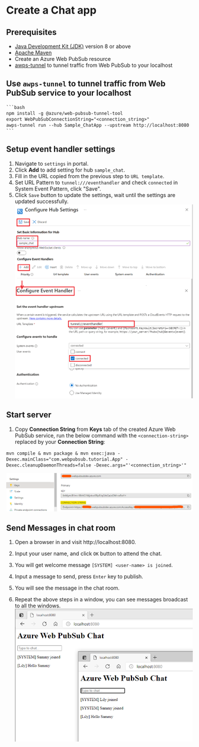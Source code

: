 # Create a Chat app

## Prerequisites

- [Java Development Kit (JDK)](/java/azure/jdk/) version 8 or above
- [Apache Maven](https://maven.apache.org/download.cgi)
- Create an Azure Web PubSub resource
- [awps-tunnel](https://learn.microsoft.com/azure/azure-web-pubsub/howto-web-pubsub-tunnel-tool) to tunnel traffic from Web PubSub to your localhost

## Use `awps-tunnel` to tunnel traffic from Web PubSub service to your localhost

    ```bash
    npm install -g @azure/web-pubsub-tunnel-tool
    export WebPubSubConnectionString="<connection_string>"
    awps-tunnel run --hub Sample_ChatApp --upstream http://localhost:8080
    ```

## Setup event handler settings

1. Navigate to `settings` in portal.
1. Click **Add** to add setting for hub `sample_chat`.
1. Fill in the URL copied from the previous step to `URL template`.
1. Set URL Pattern to `tunnel:///eventhandler` and check `connected` in System Event Pattern, click "Save".
1. Click `Save` button to update the settings, wait until the settings are updated successfully.
    ![Event Handler](../../images/portal_event_handler_sample_chat.png)

## Start server

1. Copy **Connection String** from **Keys** tab of the created Azure Web PubSub service, run the below command with the `<connection-string>` replaced by your **Connection String**:

```console
mvn compile & mvn package & mvn exec:java -Dexec.mainClass="com.webpubsub.tutorial.App" -Dexec.cleanupDaemonThreads=false -Dexec.args="'<connection_string>'"
```

![connection string](../../../docs/images/portal_conn.png)

## Send Messages in chat room

1. Open a browser in and visit http://localhost:8080.
2. Input your user name, and click `OK` button to attend the chat.

3. You will get welcome message `[SYSTEM] <user-name> is joined`.
4. Input a message to send, press `Enter` key to publish. 
5. You will see the message in the chat room.
6. Repeat the above steps in a window, you can see messages broadcast to all the windows.
![chat room](../../../docs/images/simple-chat-room.png)
